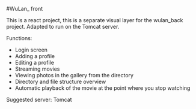 #WuLan_ front

This is a react project, this is a separate visual layer for the wulan_back project. Adapted to run on the Tomcat server.

Functions:
 - Login screen
 - Adding a profile
 - Editing a profile
 - Streaming movies
 - Viewing photos in the gallery from the directory
 - Directory and file structure overview
 - Automatic playback of the movie at the point where you stop watching
 
Suggested server:
Tomcat


